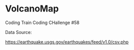 # VolcanoMap

Coding Train Coding CHallenge #58

Data Source:

https://earthquake.usgs.gov/earthquakes/feed/v1.0/csv.php
